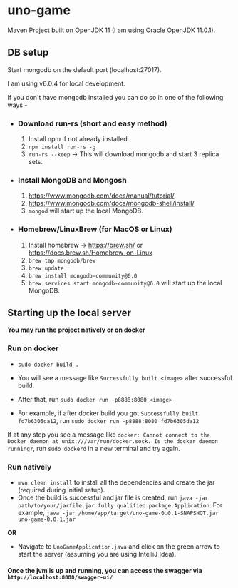 # uno-game

Maven Project built on OpenJDK 11 (I am using Oracle OpenJDK 11.0.1).

## DB setup

Start mongodb on the default port (localhost:27017).

I am using v6.0.4 for local development.

If you don't have mongodb installed you can do so in one of the following ways -

- ### Download run-rs (short and easy method)
    1. Install npm if not already installed.
    2. `npm install run-rs -g`
    3. `run-rs --keep` -> This will download mongodb and start 3 replica sets.


- ### Install MongoDB and Mongosh
    1. https://www.mongodb.com/docs/manual/tutorial/
    2. https://www.mongodb.com/docs/mongodb-shell/install/
    3. `mongod` will start up the local MongoDB.


- ### Homebrew/LinuxBrew (for MacOS or Linux)
    1. Install homebrew -> https://brew.sh/ or https://docs.brew.sh/Homebrew-on-Linux
    2. `brew tap mongodb/brew`
    3. `brew update`
    4. `brew install mongodb-community@6.0`
    5. `brew services start mongodb-community@6.0` will start up the local MongoDB.

## Starting up the local server

**You may run the project natively or on docker**

### Run on docker

- ` sudo docker build . `

- You will see a message like ```Successfully built <image>``` after successful build.

- After that, run `sudo docker run -p8888:8080 <image>`

- For example, if after docker build you got `Successfully built fd7b6305da12`,
  run `sudo docker run -p8888:8080 fd7b6305da12`

If at any step you see a message
like `docker: Cannot connect to the Docker daemon at unix:///var/run/docker.sock. Is the docker daemon running?`,
run `sudo dockerd` in a new terminal and try again.

### Run natively

- `mvn clean install` to install all the dependencies and create the jar (required during initial setup).
- Once the build is successful and jar file is created,
  run `java -jar path/to/your/jarfile.jar fully.qualified.package.Application`.
  For example, `java -jar /home/app/target/uno-game-0.0.1-SNAPSHOT.jar uno-game-0.0.1.jar`

**OR**

- Navigate to `UnoGameApplication.java` and click on the green arrow to start the server (assuming you are using
  IntelliJ Idea).
  <br/>

#### Once the jvm is up and running, you can access the swagger via `http://localhost:8888/swagger-ui/`